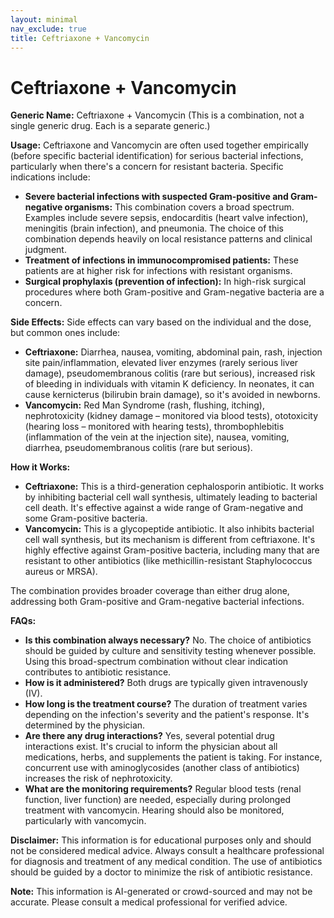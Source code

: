 ```yaml
---
layout: minimal
nav_exclude: true
title: Ceftriaxone + Vancomycin
---
```


# Ceftriaxone + Vancomycin

**Generic Name:** Ceftriaxone + Vancomycin (This is a combination, not a single generic drug.  Each is a separate generic.)

**Usage:**  Ceftriaxone and Vancomycin are often used together empirically (before specific bacterial identification) for serious bacterial infections, particularly when there's a concern for resistant bacteria.  Specific indications include:

* **Severe bacterial infections with suspected Gram-positive and Gram-negative organisms:**  This combination covers a broad spectrum.  Examples include severe sepsis, endocarditis (heart valve infection), meningitis (brain infection), and pneumonia.  The choice of this combination depends heavily on local resistance patterns and clinical judgment.
* **Treatment of infections in immunocompromised patients:** These patients are at higher risk for infections with resistant organisms.
* **Surgical prophylaxis (prevention of infection):** In high-risk surgical procedures where both Gram-positive and Gram-negative bacteria are a concern.


**Side Effects:**  Side effects can vary based on the individual and the dose, but common ones include:

* **Ceftriaxone:**  Diarrhea, nausea, vomiting, abdominal pain, rash, injection site pain/inflammation, elevated liver enzymes (rarely serious liver damage), pseudomembranous colitis (rare but serious), increased risk of bleeding in individuals with vitamin K deficiency.  In neonates, it can cause kernicterus (bilirubin brain damage), so it's avoided in newborns.
* **Vancomycin:**  Red Man Syndrome (rash, flushing, itching), nephrotoxicity (kidney damage – monitored via blood tests), ototoxicity (hearing loss – monitored with hearing tests), thrombophlebitis (inflammation of the vein at the injection site), nausea, vomiting, diarrhea, pseudomembranous colitis (rare but serious).

**How it Works:**

* **Ceftriaxone:** This is a third-generation cephalosporin antibiotic. It works by inhibiting bacterial cell wall synthesis, ultimately leading to bacterial cell death.  It's effective against a wide range of Gram-negative and some Gram-positive bacteria.
* **Vancomycin:** This is a glycopeptide antibiotic. It also inhibits bacterial cell wall synthesis, but its mechanism is different from ceftriaxone.  It's highly effective against Gram-positive bacteria, including many that are resistant to other antibiotics (like methicillin-resistant Staphylococcus aureus or MRSA).

The combination provides broader coverage than either drug alone, addressing both Gram-positive and Gram-negative bacterial infections.

**FAQs:**

* **Is this combination always necessary?** No.  The choice of antibiotics should be guided by culture and sensitivity testing whenever possible.  Using this broad-spectrum combination without clear indication contributes to antibiotic resistance.
* **How is it administered?**  Both drugs are typically given intravenously (IV).
* **How long is the treatment course?** The duration of treatment varies depending on the infection's severity and the patient's response.  It's determined by the physician.
* **Are there any drug interactions?** Yes, several potential drug interactions exist.  It's crucial to inform the physician about all medications, herbs, and supplements the patient is taking.  For instance, concurrent use with aminoglycosides (another class of antibiotics) increases the risk of nephrotoxicity.
* **What are the monitoring requirements?**  Regular blood tests (renal function, liver function) are needed, especially during prolonged treatment with vancomycin.  Hearing should also be monitored, particularly with vancomycin.


**Disclaimer:** This information is for educational purposes only and should not be considered medical advice.  Always consult a healthcare professional for diagnosis and treatment of any medical condition.  The use of antibiotics should be guided by a doctor to minimize the risk of antibiotic resistance.


**Note:** This information is AI-generated or crowd-sourced and may not be accurate. Please consult a medical professional for verified advice.